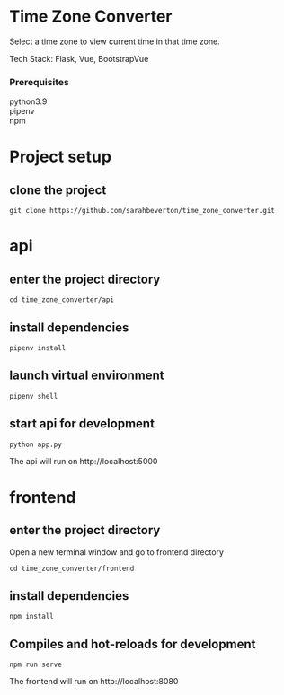 # Time Zone Converter
Select a time zone to view current time in that time zone. 

Tech Stack: Flask, Vue, BootstrapVue

### Prerequisites
python3.9\
pipenv\
npm

# Project setup

## clone the project
```
git clone https://github.com/sarahbeverton/time_zone_converter.git
```

# api

## enter the project directory
```
cd time_zone_converter/api
```

## install dependencies
```
pipenv install
```

## launch virtual environment
```
pipenv shell
```

## start api for development
```
python app.py
```

The api will run on http://localhost:5000


# frontend

## enter the project directory
Open a new terminal window and go to frontend directory
```
cd time_zone_converter/frontend
```

## install dependencies
```
npm install
```

## Compiles and hot-reloads for development
```
npm run serve
```

The frontend will run on http://localhost:8080

